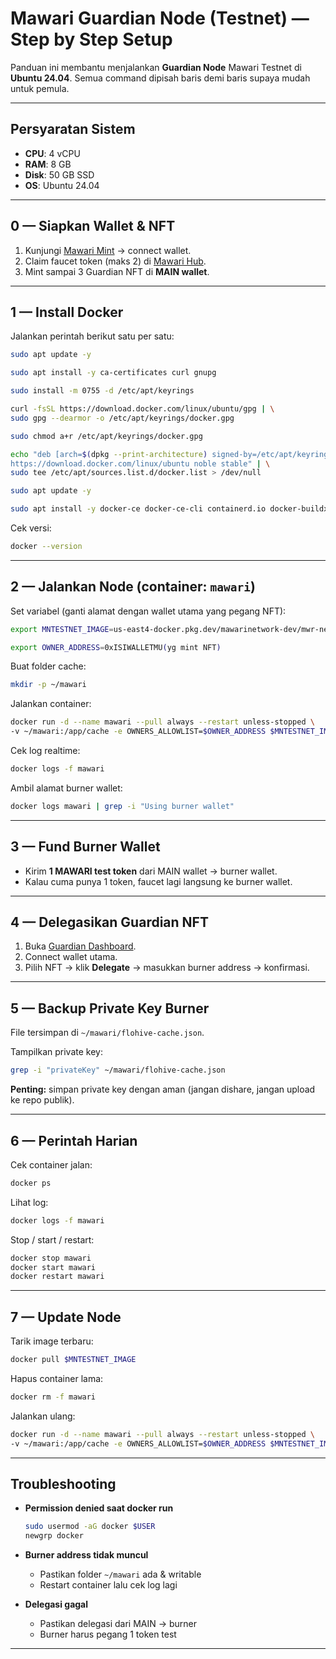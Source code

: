 # Mawari Guardian Node (Testnet) — Step by Step Setup

Panduan ini membantu menjalankan **Guardian Node** Mawari Testnet di **Ubuntu 24.04**.
Semua command dipisah baris demi baris supaya mudah untuk pemula.

---

## Persyaratan Sistem

* **CPU**: 4 vCPU
* **RAM**: 8 GB
* **Disk**: 50 GB SSD
* **OS**: Ubuntu 24.04

---

## 0 — Siapkan Wallet & NFT

1. Kunjungi [Mawari Mint](https://testnet.mawari.net/mint) → connect wallet.
2. Claim faucet token (maks 2) di [Mawari Hub](https://hub.testnet.mawari.net/).
3. Mint sampai 3 Guardian NFT di **MAIN wallet**.

---

## 1 — Install Docker

Jalankan perintah berikut satu per satu:

```bash
sudo apt update -y
```

```bash
sudo apt install -y ca-certificates curl gnupg
```

```bash
sudo install -m 0755 -d /etc/apt/keyrings
```

```bash
curl -fsSL https://download.docker.com/linux/ubuntu/gpg | \
sudo gpg --dearmor -o /etc/apt/keyrings/docker.gpg
```

```bash
sudo chmod a+r /etc/apt/keyrings/docker.gpg
```

```bash
echo "deb [arch=$(dpkg --print-architecture) signed-by=/etc/apt/keyrings/docker.gpg] \
https://download.docker.com/linux/ubuntu noble stable" | \
sudo tee /etc/apt/sources.list.d/docker.list > /dev/null
```

```bash
sudo apt update -y
```

```bash
sudo apt install -y docker-ce docker-ce-cli containerd.io docker-buildx-plugin docker-compose-plugin
```

Cek versi:

```bash
docker --version
```

---

## 2 — Jalankan Node (container: `mawari`)

Set variabel (ganti alamat dengan wallet utama yang pegang NFT):

```bash
export MNTESTNET_IMAGE=us-east4-docker.pkg.dev/mawarinetwork-dev/mwr-net-d-car-uses4-public-docker-registry-e62e/mawari-node:latest
```

```bash
export OWNER_ADDRESS=0xISIWALLETMU(yg mint NFT)
```

Buat folder cache:

```bash
mkdir -p ~/mawari
```

Jalankan container:

```bash
docker run -d --name mawari --pull always --restart unless-stopped \
-v ~/mawari:/app/cache -e OWNERS_ALLOWLIST=$OWNER_ADDRESS $MNTESTNET_IMAGE
```

Cek log realtime:

```bash
docker logs -f mawari
```

Ambil alamat burner wallet:

```bash
docker logs mawari | grep -i "Using burner wallet"
```

---

## 3 — Fund Burner Wallet

* Kirim **1 MAWARI test token** dari MAIN wallet → burner wallet.
* Kalau cuma punya 1 token, faucet lagi langsung ke burner wallet.

---

## 4 — Delegasikan Guardian NFT

1. Buka [Guardian Dashboard](https://app.testnet.mawari.net/licenses).
2. Connect wallet utama.
3. Pilih NFT → klik **Delegate** → masukkan burner address → konfirmasi.

---

## 5 — Backup Private Key Burner

File tersimpan di `~/mawari/flohive-cache.json`.

Tampilkan private key:

```bash
grep -i "privateKey" ~/mawari/flohive-cache.json
```

**Penting:** simpan private key dengan aman (jangan dishare, jangan upload ke repo publik).

---

## 6 — Perintah Harian

Cek container jalan:

```bash
docker ps
```

Lihat log:

```bash
docker logs -f mawari
```

Stop / start / restart:

```bash
docker stop mawari
docker start mawari
docker restart mawari
```

---

## 7 — Update Node

Tarik image terbaru:

```bash
docker pull $MNTESTNET_IMAGE
```

Hapus container lama:

```bash
docker rm -f mawari
```

Jalankan ulang:

```bash
docker run -d --name mawari --pull always --restart unless-stopped \
-v ~/mawari:/app/cache -e OWNERS_ALLOWLIST=$OWNER_ADDRESS $MNTESTNET_IMAGE
```

---

## Troubleshooting

* **Permission denied saat docker run**

  ```bash
  sudo usermod -aG docker $USER
  newgrp docker
  ```

* **Burner address tidak muncul**

  * Pastikan folder `~/mawari` ada & writable
  * Restart container lalu cek log lagi

* **Delegasi gagal**

  * Pastikan delegasi dari MAIN → burner
  * Burner harus pegang 1 token test

---
